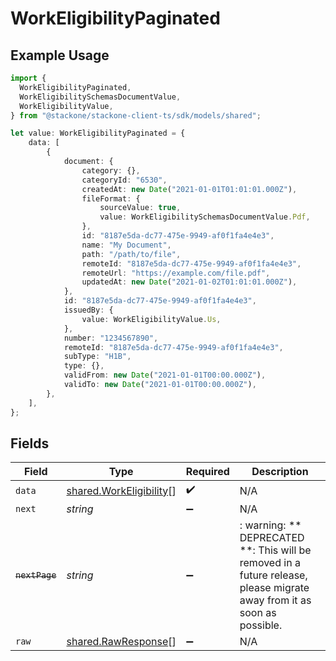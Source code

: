 # WorkEligibilityPaginated

## Example Usage

```typescript
import {
  WorkEligibilityPaginated,
  WorkEligibilitySchemasDocumentValue,
  WorkEligibilityValue,
} from "@stackone/stackone-client-ts/sdk/models/shared";

let value: WorkEligibilityPaginated = {
    data: [
        {
            document: {
                category: {},
                categoryId: "6530",
                createdAt: new Date("2021-01-01T01:01:01.000Z"),
                fileFormat: {
                    sourceValue: true,
                    value: WorkEligibilitySchemasDocumentValue.Pdf,
                },
                id: "8187e5da-dc77-475e-9949-af0f1fa4e4e3",
                name: "My Document",
                path: "/path/to/file",
                remoteId: "8187e5da-dc77-475e-9949-af0f1fa4e4e3",
                remoteUrl: "https://example.com/file.pdf",
                updatedAt: new Date("2021-01-02T01:01:01.000Z"),
            },
            id: "8187e5da-dc77-475e-9949-af0f1fa4e4e3",
            issuedBy: {
                value: WorkEligibilityValue.Us,
            },
            number: "1234567890",
            remoteId: "8187e5da-dc77-475e-9949-af0f1fa4e4e3",
            subType: "H1B",
            type: {},
            validFrom: new Date("2021-01-01T00:00.000Z"),
            validTo: new Date("2021-01-01T00:00.000Z"),
        },
    ],
};
```

## Fields

| Field                                                                                                                   | Type                                                                                                                    | Required                                                                                                                | Description                                                                                                             |
| ----------------------------------------------------------------------------------------------------------------------- | ----------------------------------------------------------------------------------------------------------------------- | ----------------------------------------------------------------------------------------------------------------------- | ----------------------------------------------------------------------------------------------------------------------- |
| `data`                                                                                                                  | [shared.WorkEligibility](../../../sdk/models/shared/workeligibility.md)[]                                               | :heavy_check_mark:                                                                                                      | N/A                                                                                                                     |
| `next`                                                                                                                  | *string*                                                                                                                | :heavy_minus_sign:                                                                                                      | N/A                                                                                                                     |
| ~~`nextPage`~~                                                                                                          | *string*                                                                                                                | :heavy_minus_sign:                                                                                                      | : warning: ** DEPRECATED **: This will be removed in a future release, please migrate away from it as soon as possible. |
| `raw`                                                                                                                   | [shared.RawResponse](../../../sdk/models/shared/rawresponse.md)[]                                                       | :heavy_minus_sign:                                                                                                      | N/A                                                                                                                     |